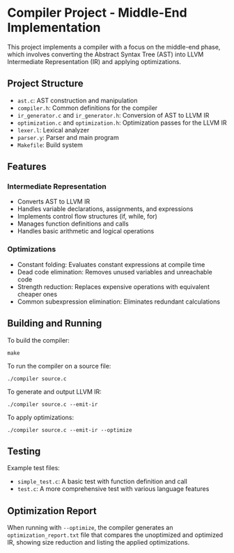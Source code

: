 # Compiler Project - Middle-End Implementation

This project implements a compiler with a focus on the middle-end phase, which involves converting the Abstract Syntax Tree (AST) into LLVM Intermediate Representation (IR) and applying optimizations.

## Project Structure

- `ast.c`: AST construction and manipulation
- `compiler.h`: Common definitions for the compiler
- `ir_generator.c` and `ir_generator.h`: Conversion of AST to LLVM IR
- `optimization.c` and `optimization.h`: Optimization passes for the LLVM IR
- `lexer.l`: Lexical analyzer
- `parser.y`: Parser and main program
- `Makefile`: Build system

## Features

### Intermediate Representation
- Converts AST to LLVM IR
- Handles variable declarations, assignments, and expressions
- Implements control flow structures (if, while, for)
- Manages function definitions and calls
- Handles basic arithmetic and logical operations

### Optimizations
- Constant folding: Evaluates constant expressions at compile time
- Dead code elimination: Removes unused variables and unreachable code
- Strength reduction: Replaces expensive operations with equivalent cheaper ones
- Common subexpression elimination: Eliminates redundant calculations

## Building and Running

To build the compiler:
```
make
```

To run the compiler on a source file:
```
./compiler source.c
```

To generate and output LLVM IR:
```
./compiler source.c --emit-ir
```

To apply optimizations:
```
./compiler source.c --emit-ir --optimize
```

## Testing

Example test files:
- `simple_test.c`: A basic test with function definition and call
- `test.c`: A more comprehensive test with various language features

## Optimization Report

When running with `--optimize`, the compiler generates an `optimization_report.txt` file that compares the unoptimized and optimized IR, showing size reduction and listing the applied optimizations. 